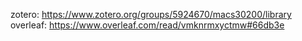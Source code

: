 zotero: https://www.zotero.org/groups/5924670/macs30200/library
overleaf: https://www.overleaf.com/read/vmknrmxyctmw#66db3e
